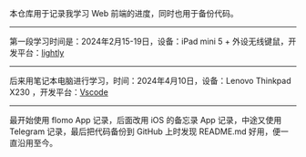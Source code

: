 本仓库用于记录我学习 Web 前端的进度，同时也用于备份代码。
___
第一段学习时间是：2024年2月15-19日，设备：iPad mini 5 + 外设无线键鼠，开发平台：[lightly](https://lightly.teamcode.com/dashboard)
___
后来用笔记本电脑进行学习，时间：2024年4月10日，设备：Lenovo  Thinkpad X230 ，开发平台：[Vscode](https://code.visualstudio.com/)
___
最开始使用 flomo App 记录，后面改用 iOS 的备忘录 App 记录，中途又使用 Telegram 记录，最后把代码备份到 GitHub 上时发现 README.md 好用，便一直沿用至今。
